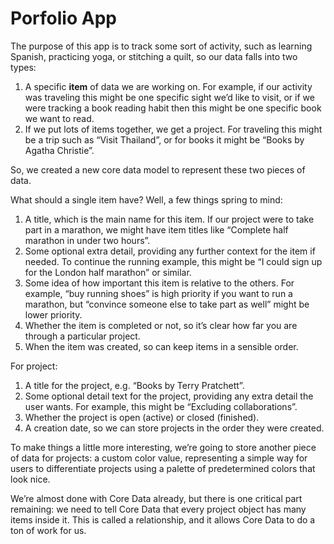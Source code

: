 # Porfolio App
 
The purpose of this app is to track some sort of activity, such as learning Spanish, practicing yoga, or stitching a quilt, so our data falls into two types:

1. A specific __item__ of data we are working on. For example, if our activity was traveling this might be one specific sight we’d like to visit, or if we were tracking a book reading habit then this might be one specific book we want to read.
2. If we put lots of items together, we get a project. For traveling this might be a trip such as “Visit Thailand”, or for books it might be “Books by Agatha Christie”.

So, we created a new core data model to represent these two pieces of data. 

What should a single item have? Well, a few things spring to mind:

1. A title, which is the main name for this item. If our project were to take part in a marathon, we might have item titles like “Complete half marathon in under two hours”.
2. Some optional extra detail, providing any further context for the item if needed. To continue the running example, this might be “I could sign up for the London half marathon” or similar.
3. Some idea of how important this item is relative to the others. For example, “buy running shoes” is high priority if you want to run a marathon, but “convince someone else to take part as well” might be lower priority.
4. Whether the item is completed or not, so it’s clear how far you are through a particular project.
5. When the item was created, so can keep items in a sensible order.

For project:
1. A title for the project, e.g. “Books by Terry Pratchett”.
2. Some optional detail text for the project, providing any extra detail the user wants. For example, this might be “Excluding collaborations”.
3. Whether the project is open (active) or closed (finished).
4. A creation date, so we can store projects in the order they were created.

To make things a little more interesting, we’re going to store another piece of data for projects: a custom color value, representing a simple way for users to differentiate projects using a palette of predetermined colors that look nice.

We’re almost done with Core Data already, but there is one critical part remaining: we need to tell Core Data that every project object has many items inside it. This is called a relationship, and it allows Core Data to do a ton of work for us.
